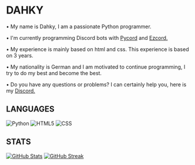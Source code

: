 # DAHKY
•  My name is Dahky, I am a passionate Python programmer.

• I'm currently programming Discord bots with [Pycord](https://docs.pycord.dev/en/stable/index.html) and [Ezcord.](https://ezcord.readthedocs.io/en/latest/)

• My experience is mainly based on html and css. This experience is based on 3 years.

• My nationality is German and I am motivated to continue programming, I try to do my best and become the best.

• Do you have any questions or problems? I can certainly help you, here is my [Discord.](https://discord.com/users/1060513829290790972)

## LANGUAGES
![Python](https://img.shields.io/badge/python-3670A0?style=for-the-badge&logo=python&logoColor=ffdd54)
![HTML5](https://img.shields.io/badge/html5-%23E34F26.svg?style=for-the-badge&logo=html5&logoColor=white)
![CSS](https://img.shields.io/badge/css-%231572B6.svg?style=for-the-badge&logo=css3&logoColor=white)

## STATS
[![GitHub Stats](https://github-readme-stats.vercel.app/api?username=henganto&theme=dark)](https://github.com/henganto/github-readme-stats)
[![GitHub Streak](https://github-readme-streak-stats.herokuapp.com?user=henganto&theme=dark)](https://git.io/streak-stats)

